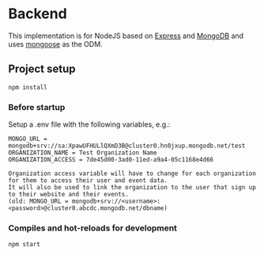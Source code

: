 # Backend

This implementation is for NodeJS based on [Express](https://expressjs.com/) and [MongoDB](https://www.mongodb.com/) and uses [mongoose](https://mongoosejs.com/) as the ODM.

## Project setup
```
npm install
```

### Before startup 
Setup a .env file with the following variables, e.g.:

```
MONGO_URL = mongodb+srv://sa:XpawUFHULlQXmD3B@cluster0.hn0jxup.mongodb.net/test
ORGANIZATION_NAME = Test Organization Name
ORGANIZATION_ACCESS = 7de45d00-3ad0-11ed-a9a4-05c1168e4d66

Organization access variable will have to change for each organization for them to access their user and event data.
It will also be used to link the organization to the user that sign up to their website and their events.
(old: MONGO_URL = mongodb+srv://<username>:<password>@cluster0.abcdc.mongodb.net/dbname)
```

### Compiles and hot-reloads for development
```
npm start
```